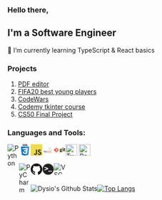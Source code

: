 ### Hello there,
## I'm a Software Engineer

🌱 I’m currently learning TypeScript & React basics

### Projects
1. [PDF editor](https://github.com/Dysio/pdf_editor_program)
1. [FIFA20 best young players](https://github.com/Dysio/Fifa20bestyoungplayer)
1. [CodeWars](https://github.com/Dysio/PrjCodeWars)
1. [Codemy tkinter course](https://github.com/Dysio/codemy_tkinter_prj)
1. [CS50 Final Project](https://github.com/Dysio/CS50_Final_Project)

### Languages and Tools:

[<img width="26" height="26" title="TypeScript" src="https://th.bing.com/th/id/OIP.hGGBWVgH8Xocw91VdzJecgAAAA?pid=ImgDet&rs=1">](https://www.typescriptlang.org/)
[<img width="26" height="26" title="React" src="https://images.viblo.asia/1d949589-afdd-4a1e-b77f-c53fdaf8af13.png">](https://reactjs.org/)
[<img align="left" alt="Python" width="26px" src="https://s3.dualstack.us-east-2.amazonaws.com/pythondotorg-assets/media/community/logos/python-logo-only.png" />](https://https://www.python.org/)
<img align="left" alt="CSS3" width="26px" src="https://raw.githubusercontent.com/github/explore/80688e429a7d4ef2fca1e82350fe8e3517d3494d/topics/css/css.png" />
[<img align="left" alt="JavaScript" width="26px" src="https://raw.githubusercontent.com/github/explore/80688e429a7d4ef2fca1e82350fe8e3517d3494d/topics/javascript/javascript.png" />]((https://developer.mozilla.org/pl/docs/Web/JavaScript))
[<img align="left" alt="MySQL" width="26px" src="https://raw.githubusercontent.com/github/explore/80688e429a7d4ef2fca1e82350fe8e3517d3494d/topics/mysql/mysql.png" />]((https://www.npmjs.com/package/mysql2))
[<img align="left" alt="Git" width="26px" src="https://raw.githubusercontent.com/github/explore/80688e429a7d4ef2fca1e82350fe8e3517d3494d/topics/git/git.png" />](https://git-scm.com/)

<img align="left" alt="PyCharm" width="26px" src="https://resources.jetbrains.com/storage/products/pycharm/img/meta/pycharm_logo_300x300.png" />
<img align="left" alt="GitHub" width="26px" src="https://raw.githubusercontent.com/github/explore/78df643247d429f6cc873026c0622819ad797942/topics/github/github.png" />
<img align="left" alt="Terminal" width="26px" src="https://raw.githubusercontent.com/github/explore/80688e429a7d4ef2fca1e82350fe8e3517d3494d/topics/terminal/terminal.png" />

[<img align="left" alt="VSCode" width="26px" height="26px" src="https://spece.it/wp-content/uploads/2020/03/1200px-Visual_Studio_Code_1.35_icon.svg.png" />](https://code.visualstudio.com/)

<br />
<br />

[![Top Langs](https://github-readme-stats.vercel.app/api/top-langs/?username=Dysio&theme=nightowl&show_icons=true&hide=java)](https://github.com/Dysio/github-readme-stats)
<img align="left" alt="Dysio's Github Stats" src="https://github-readme-stats.vercel.app/api?username=Dysio&show_icons=true&hide_border=true&theme=tokyonight" />


